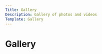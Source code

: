 ```yaml
---
Title: Gallery
Description: Gallery of photos and videos
Template: Gallery
---
```


# Gallery

<!-- <div class="gallery">

<a href="%base_url%/image/flags/eu.png" target="_blank">
    <picture>
        <source media="(max-width: 767px)" srcset="%base_url%/image/flags/eu.png?w=300">
        <img src="%base_url%/image/flags/eu.png&w=450" alt="eu flag">
    </picture>
</a>

<a href="%base_url%/image/flags/france.png" target="_blank">
    <picture>
        <source media="(max-width: 767px)" srcset="%base_url%/image/flags/france.png?w=300">
        <img src="%base_url%/image/flags/france.png&w=450" alt="france flag">
    </picture>
</a>

<a href="%base_url%/image/flags/germany.png" target="_blank">
    <picture>
        <source media="(max-width: 767px)" srcset="%base_url%/image/flags/germany.png?w=300">
        <img src="%base_url%/image/flags/germany.png&w=450" alt="germany flag">
    </picture>
</a>

<a href="%base_url%/image/flags/netherlands.png" target="_blank">
    <picture>
        <source media="(max-width: 767px)" srcset="%base_url%/image/flags/netherlands.png?w=300">
        <img src="%base_url%/image/flags/netherlands.png&w=450" alt="netherlands flag">
    </picture>
</a>

<a href="%base_url%/image/flags/spain.png" target="_blank">
    <picture>
        <source media="(max-width: 767px)" srcset="%base_url%/image/flags/spain.png?w=300">
        <img src="%base_url%/image/flags/spain.png&w=450" alt="spain flag">
    </picture>
</a>

<a href="%base_url%/image/flags/sweden.png" target="_blank">
    <picture>
        <source media="(max-width: 767px)" srcset="%base_url%/image/flags/sweden.png?w=300">
        <img src="%base_url%/image/flags/sweden.png&w=450" alt="sweden flag">
    </picture>
</a> -->
